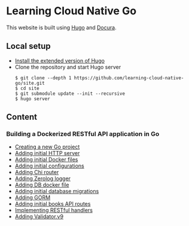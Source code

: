 # Learning Cloud Native Go

This website is built using [Hugo](https://gohugo.io/) and [Docura](https://docura.github.io/).

## Local setup
- [Install the extended version of Hugo](https://gohugo.io/getting-started/installing/)
- Clone the repository and start Hugo server
    ```
    $ git clone --depth 1 https://github.com/learning-cloud-native-go/site.git
    $ cd site
    $ git submodule update --init --recursive
    $ hugo server
    ```

## Content
### Building a Dockerized RESTful API application in Go
* [Creating a new Go project](content/en/docs/a1.creating-a-new-go-project.md)
* [Adding initial HTTP server](content/en/docs/a2.adding-initial-http-server.md)
* [Adding initial Docker files](content/en/docs/a3.adding-initial-docker-files.md)
* [Adding initial configurations](content/en/docs/a4.adding-initial-configurations.md)
* [Adding Chi router](content/en/docs/a5.adding-chi-router.md)
* [Adding Zerolog logger](content/en/docs/a6.adding-zerolog-logger.md)
* [Adding DB docker file](content/en/docs/a7.adding-db-docker-file.md)
* [Adding initial database migrations](content/en/docs/a8.adding-initial-database-migrations.md)
* [Adding GORM](content/en/docs/a9.adding-gorm.md)
* [Adding initial books API routes](content/en/docs/a10.adding-initial-books-api-routes.md)
* [Implementing RESTful handlers](content/en/docs/a11.implementing-restful-handlers.md)
* [Adding Validator.v9](content/en/docs/a12.adding-validator-v9.md)
